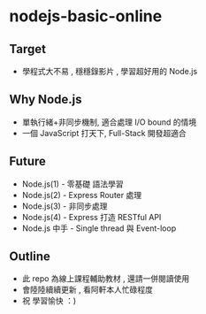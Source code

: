 # nodejs-basic-online

## Target
   - 學程式大不易 , 穩穩錄影片 , 學習超好用的 Node.js 

## Why Node.js
   - 單執行緒+非同步機制, 適合處理 I/O bound 的情境
   - 一個 JavaScript 打天下, Full-Stack 開發超適合

## Future
   - Node.js(1)  - 零基礎 語法學習
   - Node.js(2)  - Express Router 處理
   - Node.js(3)  - 非同步處理
   - Node.js(4)  - Express 打造 RESTful API
   - Node.js 中手 - Single thread 與 Event-loop  

## Outline 
   - 此 repo 為線上課程輔助教材 , 還請一併閱讀使用
   - 會陸陸續續更新 , 看阿軒本人忙碌程度
   - 祝 學習愉快 ：)
   